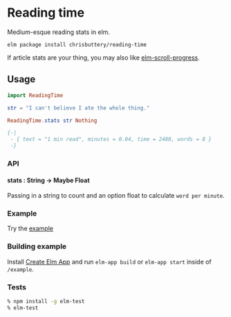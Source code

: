 # Reading time

Medium-esque reading stats in elm.

```shell
elm package install chrisbuttery/reading-time
```

If article stats are your thing, you may also like [elm-scroll-progress](https://github.com/chrisbuttery/elm-scroll-progress).

## Usage

```elm
import ReadingTime

str = "I can't believe I ate the whole thing."

ReadingTime.stats str Nothing

{-|
 - { text = "1 min read", minutes = 0.04, time = 2400, words = 8 }
 -}
```

### API

#### stats : String -> Maybe Float

Passing in a string to count and an option float to calculate  `word per minute`.

### Example

Try the [example](http://chrisbuttery.github.io/reading-time/example/dist/index.html)


### Building example

Install [Create Elm App](https://github.com/halfzebra/create-elm-app) and run `elm-app build` or `elm-app start` inside of `/example`.


### Tests

```bash
% npm install -g elm-test
% elm-test
```
